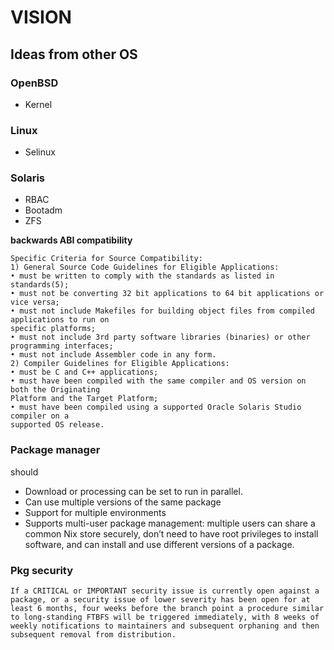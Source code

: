 # VISION

## Ideas from other OS

### OpenBSD

* Kernel

### Linux

* Selinux

### Solaris

* RBAC
* Bootadm
* ZFS

**backwards ABI compatibility**

```
Specific Criteria for Source Compatibility:
1) General Source Code Guidelines for Eligible Applications:
• must be written to comply with the standards as listed in standards(5);
• must not be converting 32 bit applications to 64 bit applications or vice versa;
• must not include Makefiles for building object files from compiled applications to run on
specific platforms;
• must not include 3rd party software libraries (binaries) or other programming interfaces;
• must not include Assembler code in any form.
2) Compiler Guidelines for Eligible Applications:
• must be C and C++ applications;
• must have been compiled with the same compiler and OS version on both the Originating
Platform and the Target Platform;
• must have been compiled using a supported Oracle Solaris Studio compiler on a
supported OS release. 
```

### Package manager

should

* Download or processing can be set to run in parallel.
* Can use multiple versions of the same package
* Support for multiple environments
* Supports multi-user package management: multiple users can share a common Nix store securely, don’t need to have root privileges to install software, and can install and use different versions of a package.


### Pkg security
```
If a CRITICAL or IMPORTANT security issue is currently open against a package, or a security issue of lower severity has been open for at least 6 months, four weeks before the branch point a procedure similar to long-standing FTBFS will be triggered immediately, with 8 weeks of weekly notifications to maintainers and subsequent orphaning and then subsequent removal from distribution.
```
